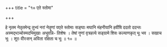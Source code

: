 +++
title = "१० एते स्तोमा"

+++

हे नृतम नेतृतमेन्द्र तुभ्यं नरां नेतॄणां यएते स्तोमाः सङ्घाः मघानि मंहनीयानि हवींषि ददतो ददन्तः अस्मद्भञ्चोस्मदभिमुखाः अभूवन्नि- तिशेषः । तेषां नॄणां वृत्रहत्ये सङ्ग्रामे शिवः कल्याणकृत् भूः भव । सखाच भूः । शूरः वीरःसन् अविता रक्षिता च भूः ॥ १० ॥